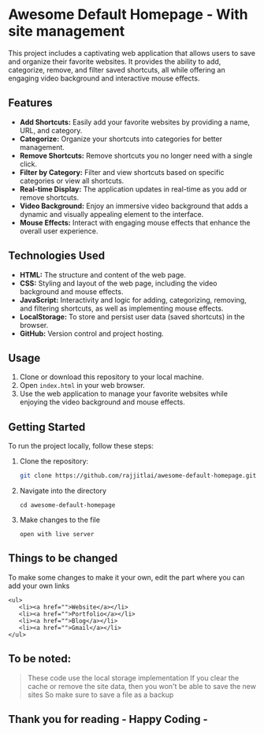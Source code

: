 # Awesome Default Homepage - With site management

This project includes a captivating web application that allows users to save and organize their favorite websites. It provides the ability to add, categorize, remove, and filter saved shortcuts, all while offering an engaging video background and interactive mouse effects.

## Features

- **Add Shortcuts:** Easily add your favorite websites by providing a name, URL, and category.
- **Categorize:** Organize your shortcuts into categories for better management.
- **Remove Shortcuts:** Remove shortcuts you no longer need with a single click.
- **Filter by Category:** Filter and view shortcuts based on specific categories or view all shortcuts.
- **Real-time Display:** The application updates in real-time as you add or remove shortcuts.
- **Video Background:** Enjoy an immersive video background that adds a dynamic and visually appealing element to the interface.
- **Mouse Effects:** Interact with engaging mouse effects that enhance the overall user experience.

## Technologies Used

- **HTML:** The structure and content of the web page.
- **CSS:** Styling and layout of the web page, including the video background and mouse effects.
- **JavaScript:** Interactivity and logic for adding, categorizing, removing, and filtering shortcuts, as well as implementing mouse effects.
- **LocalStorage:** To store and persist user data (saved shortcuts) in the browser.
- **GitHub:** Version control and project hosting.

## Usage

1. Clone or download this repository to your local machine.
2. Open `index.html` in your web browser.
3. Use the web application to manage your favorite websites while enjoying the video background and mouse effects.

## Getting Started

To run the project locally, follow these steps:

1. Clone the repository:

   ```bash
   git clone https://github.com/rajjitlai/awesome-default-homepage.git
   ```

2. Navigate into the directory

   ```
   cd awesome-default-homepage
   ```

3. Make changes to the file

   ```
   open with live server
   ```

## Things to be changed

To make some changes to make it your own, edit the part where you can add your own links

   ```
   <ul>
      <li><a href="">Website</a></li>
      <li><a href="">Portfolio</a></li>
      <li><a href="">Blog</a></li>
      <li><a href="">Gmail</a></li>
   </ul>
   ```

## To be noted:

> These code use the local storage implementation
> If you clear the cache or remove the site data, then you won't be able to save the new sites
> So make sure to save a file as a backup

## Thank you for reading - Happy Coding - 